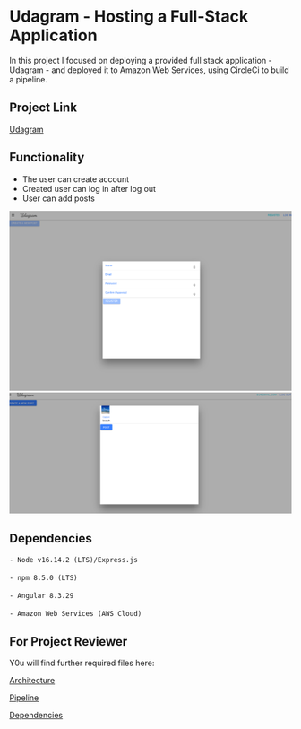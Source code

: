 # Udagram - Hosting a Full-Stack Application

In this project I focused on deploying a provided full stack application - Udagram - and deployed it to Amazon Web Services, using CircleCi to build a pipeline.

## Project Link

[Udagram](http://udagram4563728948.s3-website-us-east-1.amazonaws.com/)

## Functionality

- The user can create account
- Created user can log in after log out
- User can add posts

![Registration](./screenshots/registration.png)
![Create post](./screenshots/create.png)

## Dependencies

```
- Node v16.14.2 (LTS)/Express.js

- npm 8.5.0 (LTS)

- Angular 8.3.29

- Amazon Web Services (AWS Cloud)

```

## For Project Reviewer

Y0u will find further required files here:

[Architecture](./documentation/Infrastructure_description.md)

[Pipeline](./documentation/Pipeline_description.md)

[Dependencies](./documentation/Application_dependencies.md)
